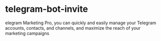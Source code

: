 # telegram-bot-invite
elegram Marketing Pro, you can quickly and easily manage your Telegram accounts, contacts, and channels, and maximize the reach of your marketing campaigns
